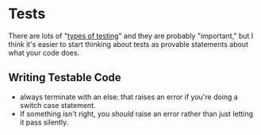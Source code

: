 # Tests

There are lots of "[types of testing](https://www.atlassian.com/continuous-delivery/software-testing/types-of-software-testing)"
and they are probably "important," but I think it's easier to start thinking about
tests as provable statements about what your code does. 

## 

## Writing Testable Code

* always terminate with an else: that raises an error if you're doing a switch case statement.
* If something isn't right, you *should* raise an error rather than just letting it pass silently.